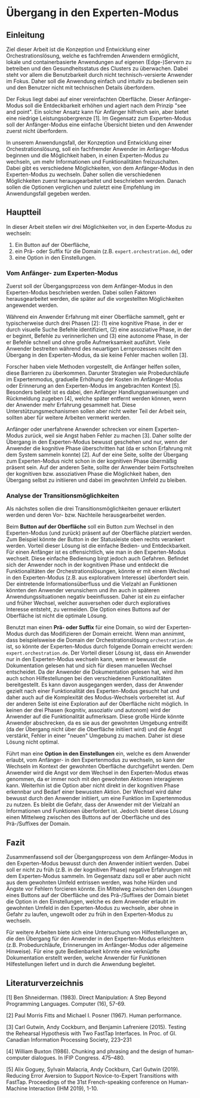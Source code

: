 # Übergang in den Experten-Modus
## Einleitung
Ziel dieser Arbeit ist die Konzeption und Entwicklung einer Orchestrationslösung, welche es fachfremden Anwendern ermöglicht, lokale und containerbasierte Anwendungen auf eigenen (Edge-)Servern zu betreiben und den Gesundheitsstatus des Clusters zu überwachen. Dabei steht vor allem die Benutzbarkeit durch nicht technisch-versierte Anwender im Fokus. Daher soll die Anwendung einfach und intuitiv zu bedienen sein und den Benutzer nicht mit technischen Details überfordern.

Der Fokus liegt dabei auf einer vereinfachten Oberfläche. Dieser Anfänger-Modus soll die Entdeckbarkeit erhöhen und agiert nach dem Prinzip "see and point". Ein solcher Ansatz kann für Anfänger hilfreich sein, aber bietet eine niedrige Leistungsobergrenze [1].  Im Gegensatz zum Experten-Modus soll der Anfänger-Modus eine einfache Übersicht bieten und den Anwender zuerst nicht überfordern.

In unserem Anwendungsfall, der Konzeption und Entwicklung einer Orchestrationslösung, soll ein fachfremder Anwender im Anfänger-Modus beginnen und die Möglichkeit haben, in einen Experten-Modus zu wechseln, um mehr Informationen und Funktionalitäten freizuschalten. Dabei gibt es verschiedene Möglichkeiten, von dem Anfänger-Modus in den Experten-Modus zu wechseln. Daher sollen die verschiedenen Möglichkeiten zuerst herausgearbeitet und beschrieben werden. Danach sollen die Optionen verglichen und zuletzt eine Empfehlung im Anwendungsfall gegeben werden.

## Hauptteil
In dieser Arbeit stellen wir drei Möglichkeiten vor, in den Experte-Modus zu wechseln:
1. Ein Button auf der Oberfläche,
2. ein Prä- oder Suffix für die Domain (z.B. `expert.orchestration.de`), oder
3. eine Option in den Einstellungen.

### Vom Anfänger- zum Experten-Modus
Zuerst soll der Übergangsprozess von dem Anfänger-Modus in den Experten-Modus beschrieben werden. Dabei sollen Faktoren herausgearbeitet werden, die später auf die vorgestellten Möglichkeiten angewendet werden.

Während ein Anwender Erfahrung mit einer Oberfläche sammelt, geht er typischerweise durch drei Phasen [2]: (1) eine kognitive Phase, in der er durch visuelle Suche Befehle identifiziert, (2) eine assoziative Phase, in der er beginnt, Befehle zu verinnerlichen und (3) eine autonome Phase, in der er Befehle schnell und ohne große Aufmerksamkeit ausführt. Viele Anwender bestreiten während des neuartigen Lernprozesses nciht den Übergang in den Experten-Modus, da sie keine Fehler machen wollen [3].

Forscher haben viele Methoden vorgestellt, die Anfänger helfen sollen, diese Barrieren zu überkommen. Darunter Strategien wie Probedurchläufe im Expertenmodus, graduelle Erhöhung der Kosten im Anfänger-Modus oder Erinnerung an den Experten-Modus im angebrachten Kontext [5]. Besonders beliebt ist es dabei, den Anfänger Handlungsanweisungen und Rückmeldung zugeben [4], welche später entfernt werden können, wenn der Anwender mehr Erfahrung gesammelt hat. Diese Unterstützungsmechanismen sollen aber nicht weiter Teil der Arbeit sein, sollten aber für weitere Arbeiten vermerkt werden.

Anfänger oder unerfahrene Anwender schrecken vor einem Experten-Modus zurück, weil sie Angst haben Fehler zu machen [3]. Daher sollte der Übergang in den Experten-Modus bewusst geschehen und nur, wenn der Anwender die kognitive Phase überschritten hat (da er schon Erfahrung mit dem System sammeln konnte) [2]. Auf der eine Seite, sollte der Übergang zum Experten-Modus nicht schon in der kognitiven Phase übermäßig präsent sein. Auf der anderen Seite, sollte der Anwender beim Fortschreiten der kognitiven bzw. assoziativen Phase die Möglichkeit haben, den Übergang selbst zu initiieren und dabei im gewohnten Umfeld zu bleiben.

### Analyse der Transitionsmöglichkeiten
Als nächstes sollen die drei Transitionsmöglichkeiten genauer erläutert werden und deren Vor- bzw. Nachteile herausgearbeitet werden.

Beim **Button auf der Oberfläche** soll ein Button zum Wechsel in den Experten-Modus (und zurück) präsent auf der Oberfläche platziert werden. Zum Beispiel könnte der Button in der Statusleiste oben rechts verankert werden. Vorteil dieser Lösung ist die einfache Bedien- und Entdeckbarkeit. Für einen Anfänger ist es offensichtlich, wie man in den Experten-Modus wechselt. Diese einfache Bedienung birgt jedoch auch Gefahren. Befindet sich der Anwender noch in der kognitiven Phase und entdeckt die Funktionalitäten der Orchestrationslösungen, könnte er mit einem Wechsel in den Experten-Modus (z.B. aus explorativem Interesse) überfordert sein. Der eintretende Informationsüberfluss und die Vielzahl an Funktionen könnten den Anwender verunsichern und ihn auch in späteren Anwendungssituationen negativ beeinflussen. Daher ist ein zu einfacher und früher Wechsel, welcher ausversehen oder durch exploratives Interesse entsteht, zu vermeiden. Die Option eines Buttons auf der Oberfläche ist nicht die optimale Lösung.

Benutzt man einen **Prä- oder Suffix** für eine Domain, so wird der Experten-Modus durch das Modifizieren der Domain erreicht. Wenn man annimmt, dass beispielsweise die Domain der Orchestrationslösung `orchestration.de` ist, so könnte der Experten-Modus durch folgende Domain erreicht werden: `expert.orchestration.de`. Der Vorteil dieser Lösung ist, dass ein Anwender nur in den Experten-Modus wechseln kann, wenn er bewusst die Dokumentation gelesen hat und sich für diesen manuellen Wechsel entscheidet. Da der Anwender die Dokumentation gelesen hat, wird ihm auch schon Hilfestellungen bei den verschiedenen Funktionalitäten bereitgestellt. Es kann davon ausgegangen werden, dass der Anwender gezielt nach einer Funktionalität des Experten-Modus gesucht hat und daher auch auf die Komplexität des Modus-Wechsels vorbereitet ist. Auf der anderen Seite ist eine Exploration auf der Oberfläche nicht möglich. In keinen der drei Phasen (kognitiv, assoziativ und autonom) wird der Anwender auf die Funktionalität aufmerksam. Diese große Hürde könnte Anwender abschrecken, da es sie aus der gewohnten Umgebung entreißt (da der Übergang nicht über die Oberfläche initiiert wird) und die Angst verstärkt, Fehler in einer "neuen" Umgebung zu machen. Daher ist diese Lösung nicht optimal.

Führt man eine **Option in den Einstellungen** ein, welche es dem Anwender erlaubt, vom Anfänger- in den Expertenmodus zu wechseln, so kann der Wechseln im Kontext der gewohnten Oberfläche durchgeführt werden. Dem Anwender wird die Angst vor dem Wechsel in den Experten-Modus etwas genommen, da er immer noch mit den gewohnten Aktionen interagieren kann. Weiterhin ist die Option aber nicht direkt in der kognitiven Phase erkennbar und Bedarf einer bewussten Aktion. Der Wechsel wird daher bewusst durch den Anwender initiiert, um eine Funktion im Expertenmodus zu nutzen. Es bleibt die Gefahr, dass der Anwender mit der Vielzahl an Informationen und Funktionen überfordert ist. Jedoch bietet diese Lösung einen Mittelweg zwischen des Buttons auf der Oberfläche und des Prä-/Suffixes der Domain.

## Fazit
Zusammenfassend soll der Übergangsprozess von dem Anfänger-Modus in den Experten-Modus bewusst durch den Anwender initiiert werden. Dabei soll er nicht zu früh (z.B. in der kognitiven Phase) negative Erfahrungen mit dem Experten-Modus sammeln. Im Gegensatz dazu soll er aber auch nicht aus dem gewohnten Umfeld entrissen werden, was hohe Hürden und Ängste vor Fehlern forcieren könnte. Ein Mittelweg zwischen den Lösungen eines Buttons auf der Oberfläche und des Prä-/Suffixes der Domain bietet die Option in den Einstellungen, welche es dem Anwender erlaubt im gewohnten Umfeld in den Experten-Modus zu wechseln, aber ohne in Gefahr zu laufen, ungewollt oder zu früh in den Experten-Modus zu wechseln.

Für weitere Arbeiten biete sich eine Untersuchung von Hilfestellungen an, die den Übergang für den Anwender in den Experten-Modus erleichtern (z.B. Probedurchläufe, Erinnerungen im Anfänger-Modus oder allgemeine Hinweise). Für eine gute Bedienbarkeit könnte eine verknüpfte Dokumentation erstellt werden, welche Anwender für Funktionen Hilfestellungen liefert und in durch die Anwendung begleitet. 

## Literaturverzeichnis
[1] Ben Shneiderman. (1983). Direct Manipulation: A Step Beyond Programming Languages. Computer (16), 57-69.

[2] Paul Morris Fitts and Michael I. Posner (1967). Human performance.

[3] Carl Gutwin, Andy Cockburn, and Benjamin Lafreniere (2015). Testing the Rehearsal Hypothesis with Two FastTap Interfaces. In Proc. of GI. Canadian Information Processing Society, 223–231

[4] William Buxton (1986). Chunking and phrasing and the design of human-computer dialogues. In IFIP Congress. 475–480.

[5] Alix Goguey, Sylvain Malacria, Andy Cockburn, Carl Gutwin (2019). Reducing Error Aversion to Support Novice-to-Expert Transitions with FastTap. Proceedings of the 31st French-speaking conference on Human-Machine Interaction (IHM 2019), 1-10.

